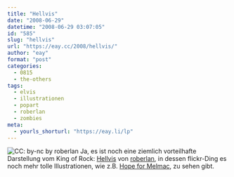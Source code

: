 ```yaml
---
title: "Hellvis"
date: "2008-06-29"
datetime: "2008-06-29 03:07:05"
id: "585"
slug: "hellvis"
url: "https://eay.cc/2008/hellvis/"
author: "eay"
format: "post"
categories:
  - 0815
  - the-others
tags:
  - elvis
  - illustrationen
  - popart
  - roberlan
  - zombies
meta:
  - yourls_shorturl: "https://eay.li/lp"
---
```


![](/uploads/2008/hellvis.jpg "CC: by-nc by roberlan") Ja, es ist noch eine ziemlich vorteilhafte Darstellung vom King of Rock: [Hellvis](http://flickr.com/photos/roberlan/2444938859/) von [roberlan](http://flickr.com/photos/roberlan/), in dessen flickr-Ding es noch mehr tolle Illustrationen, wie z.B. [Hope for Melmac](http://flickr.com/photos/roberlan/2562438958/), zu sehen gibt.
